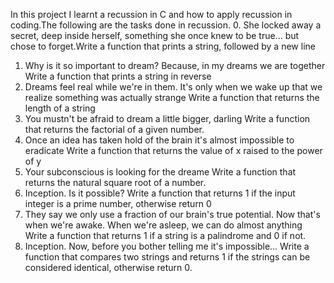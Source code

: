 In this project I learnt a recussion in C and how to apply recussion in coding.The following are the tasks done in recussion.
0. She locked away a secret, deep inside herself, something she once knew to be true... but chose to forget.Write a function that prints a string, followed by a new line
1. Why is it so important to dream? Because, in my dreams we are together
Write a function that prints a string in reverse
2. Dreams feel real while we're in them. It's only when we wake up that we realize something was actually strange
Write a function that returns the length of a string
3. You mustn't be afraid to dream a little bigger, darling
Write a function that returns the factorial of a given number.
4. Once an idea has taken hold of the brain it's almost impossible to eradicate
Write a function that returns the value of x raised to the power of y
5. Your subconscious is looking for the dreame
Write a function that returns the natural square root of a number.
6. Inception. Is it possible?
Write a function that returns 1 if the input integer is a prime number, otherwise return 0
7. They say we only use a fraction of our brain's true potential. Now that's when we're awake. When we're asleep, we can do almost anything
Write a function that returns 1 if a string is a palindrome and 0 if not.
8. Inception. Now, before you bother telling me it's impossible...
Write a function that compares two strings and returns 1 if the strings can be considered identical, otherwise return 0.

